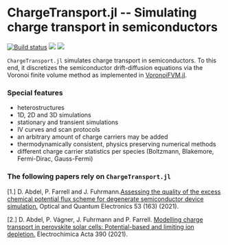 ChargeTransport.jl -- Simulating charge transport in semiconductors
================================

[![Build status](https://github.com/PatricioFarrell/ChargeTransport.jl/workflows/linux-macos-windows/badge.svg)](https://github.com/PatricioFarrell/ChargeTransport.jl/actions)
[![](https://img.shields.io/badge/docs-stable-blue.svg)](https://PatricioFarrell.github.io/ChargeTransport.jl/stable)
[![](https://img.shields.io/badge/docs-dev-blue.svg)](https://PatricioFarrell.github.io/ChargeTransport.jl/dev)


`ChargeTransport.jl` simulates charge transport in semiconductors. To this end, it discretizes 
the semiconductor drift-diffusion equations via the Voronoi finite volume method as implemented in [VoronoiFVM.jl](https://github.com/j-fu/VoronoiFVM.jl). 

### Special features 

- heterostructures
- 1D, 2D and 3D simulations 
- stationary and transient simulations
- IV curves and scan protocols
- an arbitrary amount of charge carriers may be added 
- thermodynamically consistent, physics preserving numerical methods
- different charge carrier statistics per species (Boltzmann, Blakemore, Fermi-Dirac, Gauss-Fermi)

### The following papers rely on `ChargeTransport.jl`

[1.] D. Abdel, P. Farrell and J. Fuhrmann.[Assessing the quality of the excess chemical potential flux scheme for degenerate semiconductor device simulation.](https://link.springer.com/article/10.1007/s11082-021-02803-4) Optical and Quantum Electronics 53 (163) (2021).

[2.] D. Abdel, P. Vágner, J. Fuhrmann and P. Farrell. [Modelling charge transport in perovskite solar cells: Potential-based and limiting ion depletion.](https://www.sciencedirect.com/science/article/abs/pii/S0013468621009865) Electrochimica Acta 390 (2021).
